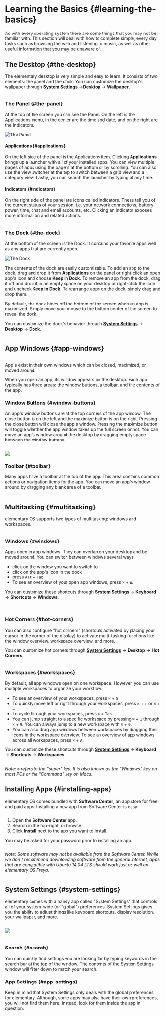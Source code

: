 # Learning the Basics {#learning-the-basics}

As with every operating system there are some things that you may not be familiar with. This section will deal with how to complete simple, every day tasks such as browsing the web and listening to music, as well as other useful information that you may be unaware of.

<div class="row" markdown="1">

## The Desktop {#the-desktop}
The elementary desktop is very simple and easy to learn. It consists of two elements: the panel and the dock. You can customize the desktop's wallpaper through **[System Settings](/docs/learning-the-basics#system-settings)** →**Desktop** → **Wallpaper**.

<div class="clear row" markdown="1">
<div class="column half" markdown="1">

### The Panel {#the-panel}
At the top of the screen you can see the Panel. On the left is the Applications menu, in the center are the time and date, and on the right are the Indicators.

![The Panel](images/docs/learning-the-basics/panel.png)

#### Applications {#applications}
On the left side of the panel is the Applications item. Clicking **Applications** brings up a launcher with all of your installed apps. You can view multiple pages of apps using the pagers at the bottom or by scrolling. You can also use the view switcher at the top to switch between a grid view and a category view. Lastly, you can search the launcher by typing at any time.

#### Indicators {#indicators}
On the right side of the panel are icons called Indicators. These tell you of the current status of your session, i.e. your network connections, battery power, time, chat and email accounts, etc. Clicking an indicator exposes more information and related actions.

</div>
<div class="column half" markdown="1">

### The Dock {#the-dock}
At the bottom of the screen is the Dock. It contains your favorite apps well as any apps that are currently open.

![The Dock](images/docs/learning-the-basics/dock.png)

The contents of the dock are easily customizable. To add an app to the dock, drag and drop it from **Applications** on the panel or right-click an open app's icon and choose **Keep in Dock**. To remove an app from the dock, drag it off and drop it in an empty space on your desktop or right-click the icon and uncheck **Keep in Dock**. To rearrange apps on the dock, simply drag and drop them.

By default, the dock hides off the bottom of the screen when an app is maximized. Simply move your mouse to the bottom center of the screen to reveal the dock.

You can customize the dock's behavior through **[System Settings](/docs/learning-the-basics#system-settings)** → **Desktop** → **Dock**.

</div>
</div>

</div>


<div class="row" markdown="1">

## App Windows {#app-windows}

<div class="clear row" markdown="1">
<div class="column half" markdown="1">

App's exist in their own windows which can be closed, maximized, or moved around.

When you open an app, its window appears on the desktop. Each app typically has three areas: the window buttons, a toolbar, and the contents of the app.

### Window Buttons {#window-buttons}
An app's window buttons are at the top corners of the app window. The close button is on the left and the maximize button is on the right. Pressing the close button will close the app's window. Pressing the maximize button will toggle whether the app window takes up the full screen or not. You can move an app's window around the desktop by dragging empty space between the window buttons.

</div>
<div class="column half" markdown="1">

![](images/docs/learning-the-basics/windows.png)

### Toolbar {#toolbar}
Many apps have a toolbar at the top of the app. This area contains common actions or navigation items for the app. You can move an app's window around by dragging any blank area of a toolbar.

</div>
</div>

</div>


<div class="row" markdown="1">

## Multitasking {#multitasking}

<p class="text-center">elementary OS supports two types of multitasking: windows and workspaces.</p>

<div class="clear row" markdown="1">
<div class="column half" markdown="1">

### Windows {#windows}
Apps open in app windows. They can overlap on your desktop and be moved around. You can switch between windows several ways:

* click on the window you want to switch to
* click on the app's icon in the dock
* press `Alt` + `Tab`
* To see an overview of your open app windows, press `⌘` + `W`.

You can customize these shortcuts through **[System Settings](/docs/learning-the-basics#system-settings)** → **Keyboard** → **Shortcuts** → **Windows**.

<br>

### Hot Corners {#hot-corners}
You can also configure "hot corners" (shortcuts activated by placing your cursor in the corner of the display) to activate multi-tasking functions like the window overview, workspace overview, and more.

You can customize hot corners through **[System Settings](/docs/learning-the-basics#system-settings)** → **Desktop** → **Hot Corners**.

</div>
<div class="column half" markdown="1">

### Workspaces {#workspaces}
By default, all app windows open on one workspace. However, you can use multiple workspaces to organize your workflow:

* To see an overview of your workspaces, press `⌘` + `S`
* To quickly move left or right through your workspaces, press `⌘` + `←` or `⌘` + `→ `
* To cycle through your workspaces, press `⌘` + `Tab`
* You can jump straight to a specific workspace by pressing `⌘` + `1` through `⌘` + `9`. You can always jump to a new workspace with `⌘` + `0`.
* You can also drag app windows between workspaces by dragging their icons in the workspace overview. To see an overview of app windows across all workspaces, press `⌘` + `A`.

You can customize these shortcuts through **[System Settings](/docs/learning-the-basics#system-settings)** → **Keyboard** → **Shortcuts** → **Workspaces**.

</div>
</div>

_Note: `⌘` refers to the "super" key. It is also known as the "Windows" key on most PCs or the "Command" key on Macs._

</div>


<div class="row" markdown="1">

## Installing Apps {#installing-apps}

elementary OS comes bundled with **Software Center**, an app store for free and paid apps. Installing a new app from Software Center is easy:

<div class="clear row" markdown="1">
<div class="column half" markdown="1">

1. Open the **Software Center** app.
2. Search in the top-right, or browse.
3. Click **Install** next to the app you want to install.

You may be asked for your password prior to installing an app.

</div>
<div class="column half" markdown="1">

_Note: Some software may not be available from the Software Center. While we don't recommend downloading software from the general Internet, apps that are compatible with Ubuntu 14.04 LTS should work just as well on elementary OS Freya._

</div>
</div>

</div>

<div class="row" markdown="1">

## System Settings {#system-settings}

elementary comes with a handy app called "System Settings" that controls all of your system-wide (or "global") preferences. System Settings gives you the ability to adjust things like keyboard shortcuts, display resolution, your wallpaper, and more.

<div class="clear row" markdown="1">
<div class="column half" markdown="1">

![](images/docs/learning-the-basics/switchboard.png)

</div>
<div class="column half" markdown="1">

### Search {#search}
You can quickly find settings you are looking for by typing keywords in the search bar at the top of the window. The contents of the System Settings window will filter down to match your search.

### App Settings {#app-settings}
Keep in mind that System Settings only deals with the global preferences for elementary. Although, some apps may also have their own preferences, you will not find them here. Instead, look for them inside the app in question.

</div>
</div>

</div>